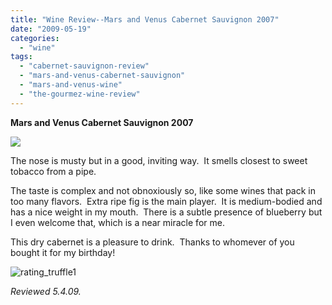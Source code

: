 ```yaml
---
title: "Wine Review--Mars and Venus Cabernet Sauvignon 2007"
date: "2009-05-19"
categories:
  - "wine"
tags:
  - "cabernet-sauvignon-review"
  - "mars-and-venus-cabernet-sauvignon"
  - "mars-and-venus-wine"
  - "the-gourmez-wine-review"
---
```


**Mars and Venus Cabernet Sauvignon 2007**

**![](http://www.rebeccagomezfarrell.com/gourmez/photos/Picture051forblog.jpg)**

The nose is musty but in a good, inviting way.  It smells closest to sweet tobacco from a pipe.

The taste is complex and not obnoxiously so, like some wines that pack in too many flavors.  Extra ripe fig is the main player.  It is medium-bodied and has a nice weight in my mouth.  There is a subtle presence of blueberry but I even welcome that, which is a near miracle for me.

This dry cabernet is a pleasure to drink.  Thanks to whomever of you bought it for my birthday!

![](http://www.rebeccagomezfarrell.com/wp-content/uploads/2009/02/rating_truffle1.gif "rating_truffle1")

_Reviewed 5.4.09._
